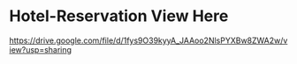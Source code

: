 # Hotel-Reservation View Here
https://drive.google.com/file/d/1fys9O39kyyA_JAAoo2NlsPYXBw8ZWA2w/view?usp=sharing
